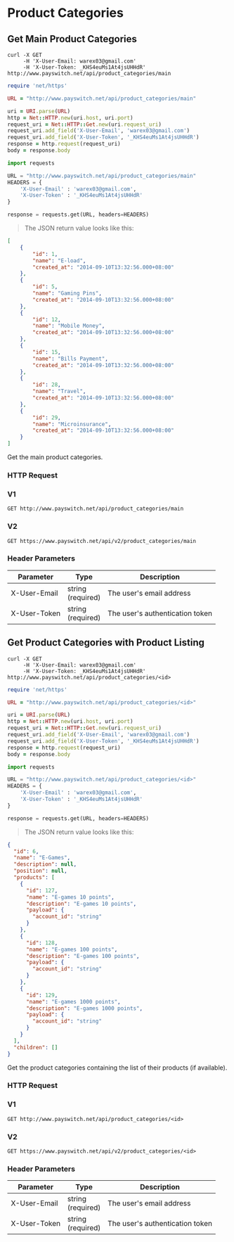 # Product Categories


## Get Main Product Categories

```shell
curl -X GET
     -H 'X-User-Email: warex03@gmail.com'
     -H 'X-User-Token: _KHS4euMs1At4jsUHHdR'
http://www.payswitch.net/api/product_categories/main
```

```ruby
require 'net/https'

URL = "http://www.payswitch.net/api/product_categories/main"

uri = URI.parse(URL)
http = Net::HTTP.new(uri.host, uri.port)
request_uri = Net::HTTP::Get.new(uri.request_uri)
request_uri.add_field('X-User-Email', 'warex03@gmail.com')
request_uri.add_field('X-User-Token', '_KHS4euMs1At4jsUHHdR')
response = http.request(request_uri)
body = response.body
```

```python
import requests

URL = "http://www.payswitch.net/api/product_categories/main"
HEADERS = {
    'X-User-Email' : 'warex03@gmail.com',
    'X-User-Token' : '_KHS4euMs1At4jsUHHdR'
}

response = requests.get(URL, headers=HEADERS)
```

> The JSON return value looks like this:

```json
[
    {
        "id": 1,
        "name": "E-load",
        "created_at": "2014-09-10T13:32:56.000+08:00"
    },
    {
        "id": 5,
        "name": "Gaming Pins",
        "created_at": "2014-09-10T13:32:56.000+08:00"
    },
    {
        "id": 12,
        "name": "Mobile Money",
        "created_at": "2014-09-10T13:32:56.000+08:00"
    },
    {
        "id": 15,
        "name": "Bills Payment",
        "created_at": "2014-09-10T13:32:56.000+08:00"
    },
    {
        "id": 28,
        "name": "Travel",
        "created_at": "2014-09-10T13:32:56.000+08:00"
    },
    {
        "id": 29,
        "name": "Microinsurance",
        "created_at": "2014-09-10T13:32:56.000+08:00"
    }
]
```

Get the main product categories.

### HTTP Request

### V1
`GET http://www.payswitch.net/api/product_categories/main`

### V2
`GET https://www.payswitch.net/api/v2/product_categories/main`

### Header Parameters

Parameter | Type | Description
--------- | ------- | -----------
X-User-Email | string<br/>(required) | The user's email address
X-User-Token | string<br/>(required) | The user's authentication token


## Get Product Categories with Product Listing

```shell
curl -X GET
     -H 'X-User-Email: warex03@gmail.com'
     -H 'X-User-Token: _KHS4euMs1At4jsUHHdR'
http://www.payswitch.net/api/product_categories/<id>
```

```ruby
require 'net/https'

URL = "http://www.payswitch.net/api/product_categories/<id>"

uri = URI.parse(URL)
http = Net::HTTP.new(uri.host, uri.port)
request_uri = Net::HTTP::Get.new(uri.request_uri)
request_uri.add_field('X-User-Email', 'warex03@gmail.com')
request_uri.add_field('X-User-Token', '_KHS4euMs1At4jsUHHdR')
response = http.request(request_uri)
body = response.body
```

```python
import requests

URL = "http://www.payswitch.net/api/product_categories/<id>"
HEADERS = {
    'X-User-Email' : 'warex03@gmail.com',
    'X-User-Token' : '_KHS4euMs1At4jsUHHdR'
}

response = requests.get(URL, headers=HEADERS)
```

> The JSON return value looks like this:

```json
{
  "id": 6,
  "name": "E-Games",
  "description": null,
  "position": null,
  "products": [
    {
      "id": 127,
      "name": "E-games 10 points",
      "description": "E-games 10 points",
      "payload": {
        "account_id": "string"
      }
    },
    {
      "id": 128,
      "name": "E-games 100 points",
      "description": "E-games 100 points",
      "payload": {
        "account_id": "string"
      }
    },
    {
      "id": 129,
      "name": "E-games 1000 points",
      "description": "E-games 1000 points",
      "payload": {
        "account_id": "string"
      }
    }
  ],
  "children": []
}
```

Get the product categories containing the list of their products (if available).

### HTTP Request

### V1
`GET http://www.payswitch.net/api/product_categories/<id>`

### V2
`GET https://www.payswitch.net/api/v2/product_categories/<id>`

### Header Parameters

Parameter | Type | Description
--------- | ------- | -----------
X-User-Email | string<br/>(required) | The user's email address
X-User-Token | string<br/>(required) | The user's authentication token
